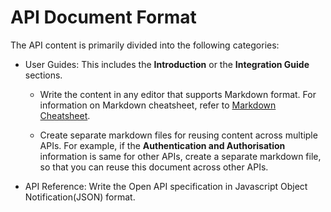 # API Document Format

The API content is primarily divided into the following categories:

* User Guides: This includes the **Introduction** or the **Integration Guide** sections.
  * Write the content in any editor that supports Markdown format.  For information on Markdown cheatsheet, refer to [Markdown Cheatsheet](https://www.markdownguide.org/cheat-sheet).

  * Create separate markdown files for reusing content across multiple APIs. For example, if the **Authentication and Authorisation** information is same for other APIs, create a separate markdown file, so that you can reuse this document across other APIs.

* API Reference: Write the Open API specification in Javascript Object Notification(JSON) format.
